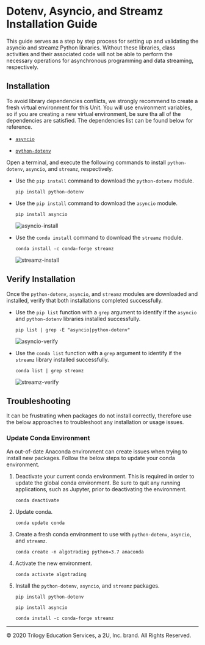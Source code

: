 # Dotenv, Asyncio, and Streamz Installation Guide

This guide serves as a step by step process for setting up and validating the asyncio and streamz Python libraries. Without these libraries, class activities and their associated code will not be able to perform the necessary operations for asynchronous programming and data streaming, respectively.

## Installation

To avoid library dependencies conflicts, we strongly recommend to create a fresh virtual environment for this Unit. You will use environment variables, so if you are creating a new virtual environment, be sure tha all of the dependencies are satisfied. The dependencies list can be found below for reference.

* [`asyncio`](https://pypi.org/project/asyncio/)

* [`python-dotenv`](https://pypi.org/project/python-dotenv/)

Open a terminal, and execute the following commands to install `python-dotenv`, `asyncio`, and `streamz`, respectively.

* Use the `pip install` command to download the `python-dotenv` module.

  ```shell
  pip install python-dotenv
  ```

* Use the `pip install` command to download the `asyncio` module.

  ```shell
  pip install asyncio
  ```

  ![asyncio-install](Images/asyncio-install.png)

* Use the `conda install` command to download the `streamz` module.

  ```shell
  conda install -c conda-forge streamz
  ```

  ![streamz-install](Images/streamz-install.png)

## Verify Installation

Once the `python-dotenv`, `asyncio`, and `streamz` modules are downloaded and installed, verify that both installations completed successfully.

* Use the `pip list` function with a `grep` argument to identify if the `asyncio` and `python-dotenv` libraries installed successfully.

  ```shell
  pip list | grep -E "asyncio|python-dotenv"
  ```

  ![asyncio-verify](Images/asyncio-verify.png)

* Use the `conda list` function with a `grep` argument to identify if the `streamz` library installed successfully.

  ```shell
  conda list | grep streamz
  ```

  ![streamz-verify](Images/streamz-verify.png)

## Troubleshooting

It can be frustrating when packages do not install correctly, therefore use the below approaches to troubleshoot any installation or usage issues.

### Update Conda Environment

An out-of-date Anaconda environment can create issues when trying to install new packages. Follow the below steps to update your conda environment.

1. Deactivate your current conda environment. This is required in order to update the global conda environment. Be sure to quit any running applications, such as Jupyter, prior to deactivating the environment.

    ```shell
    conda deactivate
    ```

2. Update conda.

    ```shell
    conda update conda
    ```

3. Create a fresh conda environment to use with `python-dotenv`, `asyncio`, and `streamz`.

    ```shell
    conda create -n algotrading python=3.7 anaconda
    ```

4. Activate the new environment.

    ```shell
    conda activate algotrading
    ```

5. Install the `python-dotenv`, `asyncio`, and `streamz` packages.

    ```shell
    pip install python-dotenv
    ```

    ```shell
    pip install asyncio
    ```

    ```shell
    conda install -c conda-forge streamz
    ```

---

© 2020 Trilogy Education Services, a 2U, Inc. brand. All Rights Reserved.
